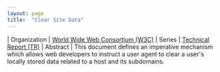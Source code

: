 ```yaml
---
layout: page
title:  "Clear Site Data"
---
```


| Organization | [World Wide Web Consortium (W3C)](..)
| Series | [Technical Report (TR)](..)
| Abstract | This document defines an imperative mechanism which allows web developers to instruct a user agent to clear a user's locally stored data related to a host and its subdomains.
